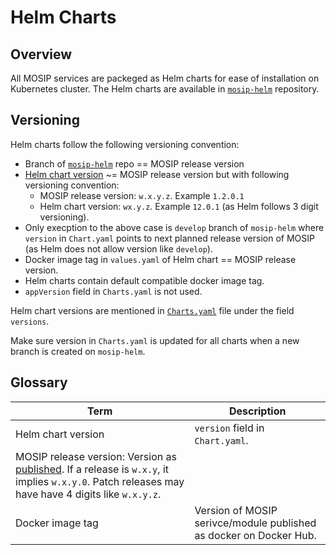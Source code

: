 # Helm Charts

## Overview
All MOSIP services are packeged as Helm charts for ease of installation on Kubernetes cluster. The Helm charts are available in [`mosip-helm`](https://github.com/mosip/mosip-helm) repository.

## Versioning 
Helm charts follow the following versioning convention:

* Branch of [`mosip-helm`](https://github.com/mosip/mosip-helm) repo == MOSIP release version
* [Helm chart version](https://helm.sh/docs/topics/charts/#charts-and-versioning) ~= MOSIP release version but with following versioning convention:
    * MOSIP release version: `w.x.y.z`. Example `1.2.0.1`
    * Helm chart version: `wx.y.z`. Example `12.0.1` (as Helm follows 3 digit versioning).
* Only execption to the above case is `develop` branch of `mosip-helm` where `version` in `Chart.yaml` points to next planned release version of MOSIP (as Helm does not allow version like `develop`).
* Docker image tag in `values.yaml` of Helm chart == MOSIP release version.
* Helm charts contain default compatible docker image tag.
* `appVersion` field in `Charts.yaml` is not used. 

Helm chart versions are mentioned in [`Charts.yaml`](https://github.com/mosip/mosip-helm/blob/1.2.0/charts/artifactory/Chart.yaml) file under the field `versions`. 

Make sure version in `Charts.yaml` is updated for all charts when a new branch is created on `mosip-helm`.

## Glossary
|Term|Description|
|---|---|
|Helm chart version|`version` field in `Chart.yaml`.|
|MOSIP release version:  Version as [published](releases.md). If a release is `w.x.y`, it implies `w.x.y.0`. Patch releases may have have 4 digits like `w.x.y.z`.|
|Docker image tag|Version of MOSIP serivce/module published as docker on Docker Hub.|


